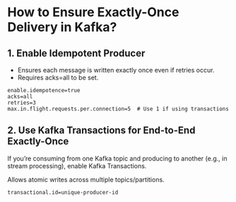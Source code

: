 # How to Ensure Exactly-Once Delivery in Kafka?

## 1. Enable Idempotent Producer

* Ensures each message is written exactly once even if retries occur.
* Requires acks=all to be set.


```properties
enable.idempotence=true
acks=all
retries=3
max.in.flight.requests.per.connection=5  # Use 1 if using transactions
```

## 2. Use Kafka Transactions for End-to-End Exactly-Once

If you’re consuming from one Kafka topic and producing to another (e.g., in stream processing), enable Kafka Transactions.

Allows atomic writes across multiple topics/partitions.

```properties
transactional.id=unique-producer-id
```





